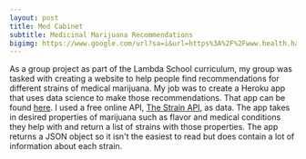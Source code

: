 ```yaml
---
layout: post
title: Med Cabinet
subtitle: Medicinal Marijuana Recommendations
bigimg: https://www.google.com/url?sa=i&url=https%3A%2F%2Fwww.health.harvard.edu%2Fstaying-healthy%2Fmedical-marijuana-know-the-facts&psig=AOvVaw16P1-dwVGfnxRpJ0aaUEfb&ust=1608912109811000&source=images&cd=vfe&ved=0CAIQjRxqFwoTCLDv__D-5u0CFQAAAAAdAAAAABAD
---
```


As a group project as part of the Lambda School curriculum, my group was tasked with creating a website to help people find recommendations for different strains of medical marijuana.
My job was to create a Heroku app that uses data science to make those recommendations. That app can be found [here](https://medcabinet1flaskapi.herokuapp.com/).
I used a free online API, [The Strain API](https://strains.evanbusse.com/), as data. The app takes in desired properties of marijuana such as flavor and medical conditions they help with and return a list of strains with those properties. The app returns a JSON object so it isn't the easiest to read but does contain a lot of information about each strain.
